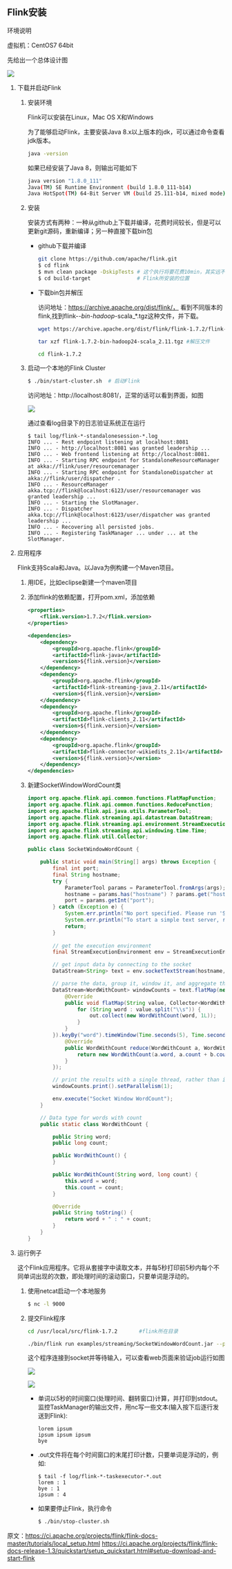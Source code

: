 ## Flink安装

环境说明

虚拟机：CentOS7 64bit

先给出一个总体设计图

![](flink/flink-install-archive.png)

1. 下载并启动Flink

    1. 安装环境

        Flink可以安装在Linux，Mac OS X和Windows
        
        为了能够启动Flink，主要安装Java 8.x以上版本的jdk，可以通过命令查看jdk版本。
        
        ```bash
        java -version
        ```
        
        如果已经安装了Java 8，则输出可能如下

        ```bash
        java version "1.8.0_111"
        Java(TM) SE Runtime Environment (build 1.8.0_111-b14)
        Java HotSpot(TM) 64-Bit Server VM (build 25.111-b14, mixed mode)
        ```

    2. 安装

        安装方式有两种：一种从github上下载并编译，花费时间较长，但是可以更新git源码，重新编译；另一种直接下载bin包
        
        * github下载并编译

            ```bash
            git clone https://github.com/apache/flink.git
            $ cd flink
            $ mvn clean package -DskipTests # 这个执行将要花费10min，其实远不止这个时间，要看网速以及机器性能，编译过程maven要下载好多jar包，共需要编译出152个目标jar
            $ cd build-target               # Flink所安装的位置
            ```

        * 下载bin包并解压

            访问地址：https://archive.apache.org/dist/flink/，
            看到不同版本的flink,找到flink-*-bin-hadoop*-scala_*.tgz这种文件，并下载。

            ```bash
            wget https://archive.apache.org/dist/flink/flink-1.7.2/flink-1.7.2-bin-hadoop24-scala_2.11.tgz #下载文件

            tar xzf flink-1.7.2-bin-hadoop24-scala_2.11.tgz #解压文件

            cd flink-1.7.2
            ```
    3. 启动一个本地的Flink Cluster

        ```bash
        $ ./bin/start-cluster.sh  # 启动Flink
        ```

        访问地址：http://localhost:8081/，正常的话可以看到界面，如图

        ![](flink/flink-install-jobmanager-1.png)

        通过查看log目录下的日志验证系统正在运行

        ```
        $ tail log/flink-*-standalonesession-*.log
        INFO ... - Rest endpoint listening at localhost:8081
        INFO ... - http://localhost:8081 was granted leadership ...
        INFO ... - Web frontend listening at http://localhost:8081.
        INFO ... - Starting RPC endpoint for StandaloneResourceManager at akka://flink/user/resourcemanager .
        INFO ... - Starting RPC endpoint for StandaloneDispatcher at akka://flink/user/dispatcher .
        INFO ... - ResourceManager akka.tcp://flink@localhost:6123/user/resourcemanager was granted leadership ...
        INFO ... - Starting the SlotManager.
        INFO ... - Dispatcher akka.tcp://flink@localhost:6123/user/dispatcher was granted leadership ...
        INFO ... - Recovering all persisted jobs.
        INFO ... - Registering TaskManager ... under ... at the SlotManager.
        ```

2. 应用程序

    Flink支持Scala和Java。以Java为例构建一个Maven项目。

    1. 用IDE，比如eclipse新建一个maven项目

    2. 添加flink的依赖配置，打开pom.xml，添加依赖

        ```xml
        <properties>
            <flink.version>1.7.2</flink.version>
        </properties>

        <dependencies>
            <dependency>
                <groupId>org.apache.flink</groupId>
                <artifactId>flink-java</artifactId>
                <version>${flink.version}</version>
            </dependency>
            <dependency>
                <groupId>org.apache.flink</groupId>
                <artifactId>flink-streaming-java_2.11</artifactId>
                <version>${flink.version}</version>
            </dependency>
            <dependency>
                <groupId>org.apache.flink</groupId>
                <artifactId>flink-clients_2.11</artifactId>
                <version>${flink.version}</version>
            </dependency>
            <dependency>
                <groupId>org.apache.flink</groupId>
                <artifactId>flink-connector-wikiedits_2.11</artifactId>
                <version>${flink.version}</version>
            </dependency>
        </dependencies>
        ```

    3. 新建SocketWindowWordCount类

        ```java   
        import org.apache.flink.api.common.functions.FlatMapFunction;
        import org.apache.flink.api.common.functions.ReduceFunction;
        import org.apache.flink.api.java.utils.ParameterTool;
        import org.apache.flink.streaming.api.datastream.DataStream;
        import org.apache.flink.streaming.api.environment.StreamExecutionEnvironment;
        import org.apache.flink.streaming.api.windowing.time.Time;
        import org.apache.flink.util.Collector;

        public class SocketWindowWordCount {

            public static void main(String[] args) throws Exception {
                final int port;
                final String hostname;
                try {
                    ParameterTool params = ParameterTool.fromArgs(args);
                    hostname = params.has("hostname") ? params.get("hostname") : "localhost";
                    port = params.getInt("port");
                } catch (Exception e) {
                    System.err.println("No port specified. Please run 'SocketWindowWordCount --hostname <hostname> --port <port>', where hostname (localhost by default) and port is the address of the text server");
                    System.err.println("To start a simple text server, run 'netcat -l <port>' and type the input text into the command line");
                    return;
                }
                
                // get the execution environment
                final StreamExecutionEnvironment env = StreamExecutionEnvironment.getExecutionEnvironment();

                // get input data by connecting to the socket
                DataStream<String> text = env.socketTextStream(hostname, port, "\n");

                // parse the data, group it, window it, and aggregate the counts
                DataStream<WordWithCount> windowCounts = text.flatMap(new FlatMapFunction<String, WordWithCount>() {
                    @Override
                    public void flatMap(String value, Collector<WordWithCount> out) throws Exception {
                        for (String word : value.split("\\s")) {
                            out.collect(new WordWithCount(word, 1L));
                        }
                    }
                }).keyBy("word").timeWindow(Time.seconds(5), Time.seconds(1)).reduce(new ReduceFunction<WordWithCount>() {
                    @Override
                    public WordWithCount reduce(WordWithCount a, WordWithCount b) {
                        return new WordWithCount(a.word, a.count + b.count);
                    }
                });

                // print the results with a single thread, rather than in parallel
                windowCounts.print().setParallelism(1);

                env.execute("Socket Window WordCount");
            }

            // Data type for words with count
            public static class WordWithCount {

                public String word;
                public long count;

                public WordWithCount() {
                }

                public WordWithCount(String word, long count) {
                    this.word = word;
                    this.count = count;
                }

                @Override
                public String toString() {
                    return word + " : " + count;
                }
            }
        }
        ```
    

3. 运行例子

    这个Flink应用程序。它将从套接字中读取文本，并每5秒打印前5秒内每个不同单词出现的次数，即处理时间的滚动窗口，只要单词是浮动的。
    
    1. 使用netcat启动一个本地服务

        ```bash
        $ nc -l 9000
        ```
        
    2. 提交Flink程序

        ```bash
        cd /usr/local/src/flink-1.7.2       #flink所在目录
        
        ./bin/flink run examples/streaming/SocketWindowWordCount.jar --port 9000        #启动9000端口
        ```

        这个程序连接到socket并等待输入，可以查看web页面来验证job运行如图

        ![](flink/flink-install-jobmanager-2.png)

        ![](flink/flink-install-jobmanager-3.png)

        * 单词以5秒的时间窗口(处理时间、翻转窗口)计算，并打印到stdout。监控TaskManager的输出文件，用nc写一些文本(输入按下后逐行发送到Flink):

            ```
            lorem ipsum
            ipsum ipsum ipsum
            bye
            ```

        * .out文件将在每个时间窗口的末尾打印计数，只要单词是浮动的，例如:

            ```
            $ tail -f log/flink-*-taskexecutor-*.out
            lorem : 1
            bye : 1
            ipsum : 4
            ```
        
        * 如果要停止Flink，执行命令

            ```bash
            $ ./bin/stop-cluster.sh

            ```

    

原文：https://ci.apache.org/projects/flink/flink-docs-master/tutorials/local_setup.html
https://ci.apache.org/projects/flink/flink-docs-release-1.3/quickstart/setup_quickstart.html#setup-download-and-start-flink